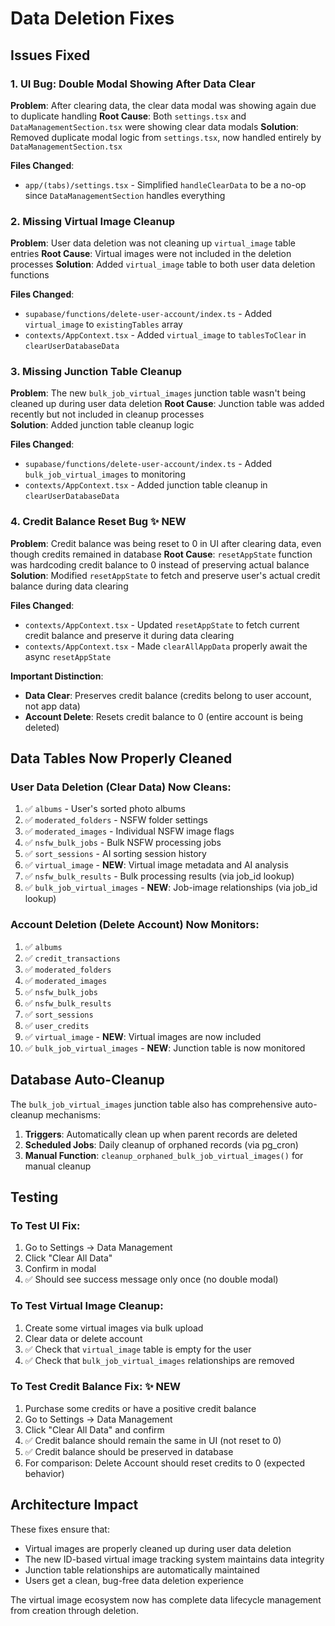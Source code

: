 # Data Deletion Fixes

## Issues Fixed

### 1. UI Bug: Double Modal Showing After Data Clear
**Problem**: After clearing data, the clear data modal was showing again due to duplicate handling
**Root Cause**: Both `settings.tsx` and `DataManagementSection.tsx` were showing clear data modals
**Solution**: Removed duplicate modal logic from `settings.tsx`, now handled entirely by `DataManagementSection.tsx`

**Files Changed**:
- `app/(tabs)/settings.tsx` - Simplified `handleClearData` to be a no-op since `DataManagementSection` handles everything

### 2. Missing Virtual Image Cleanup 
**Problem**: User data deletion was not cleaning up `virtual_image` table entries
**Root Cause**: Virtual images were not included in the deletion processes
**Solution**: Added `virtual_image` table to both user data deletion functions

**Files Changed**:
- `supabase/functions/delete-user-account/index.ts` - Added `virtual_image` to `existingTables` array
- `contexts/AppContext.tsx` - Added `virtual_image` to `tablesToClear` in `clearUserDatabaseData`

### 3. Missing Junction Table Cleanup
**Problem**: The new `bulk_job_virtual_images` junction table wasn't being cleaned up during user data deletion
**Root Cause**: Junction table was added recently but not included in cleanup processes  
**Solution**: Added junction table cleanup logic

**Files Changed**:
- `supabase/functions/delete-user-account/index.ts` - Added `bulk_job_virtual_images` to monitoring
- `contexts/AppContext.tsx` - Added junction table cleanup in `clearUserDatabaseData`

### 4. Credit Balance Reset Bug ✨ **NEW**
**Problem**: Credit balance was being reset to 0 in UI after clearing data, even though credits remained in database
**Root Cause**: `resetAppState` function was hardcoding credit balance to 0 instead of preserving actual balance
**Solution**: Modified `resetAppState` to fetch and preserve user's actual credit balance during data clearing

**Files Changed**:
- `contexts/AppContext.tsx` - Updated `resetAppState` to fetch current credit balance and preserve it during data clearing
- `contexts/AppContext.tsx` - Made `clearAllAppData` properly await the async `resetAppState`

**Important Distinction**:
- **Data Clear**: Preserves credit balance (credits belong to user account, not app data)
- **Account Delete**: Resets credit balance to 0 (entire account is being deleted)

## Data Tables Now Properly Cleaned

### User Data Deletion (Clear Data) Now Cleans:
1. ✅ `albums` - User's sorted photo albums
2. ✅ `moderated_folders` - NSFW folder settings  
3. ✅ `moderated_images` - Individual NSFW image flags
4. ✅ `nsfw_bulk_jobs` - Bulk NSFW processing jobs
5. ✅ `sort_sessions` - AI sorting session history
6. ✅ `virtual_image` - **NEW**: Virtual image metadata and AI analysis
7. ✅ `nsfw_bulk_results` - Bulk processing results (via job_id lookup)
8. ✅ `bulk_job_virtual_images` - **NEW**: Job-image relationships (via job_id lookup)

### Account Deletion (Delete Account) Now Monitors:
1. ✅ `albums`
2. ✅ `credit_transactions`
3. ✅ `moderated_folders` 
4. ✅ `moderated_images`
5. ✅ `nsfw_bulk_jobs`
6. ✅ `nsfw_bulk_results`
7. ✅ `sort_sessions`
8. ✅ `user_credits`
9. ✅ `virtual_image` - **NEW**: Virtual images are now included
10. ✅ `bulk_job_virtual_images` - **NEW**: Junction table is now monitored

## Database Auto-Cleanup

The `bulk_job_virtual_images` junction table also has comprehensive auto-cleanup mechanisms:

1. **Triggers**: Automatically clean up when parent records are deleted
2. **Scheduled Jobs**: Daily cleanup of orphaned records (via pg_cron)
3. **Manual Function**: `cleanup_orphaned_bulk_job_virtual_images()` for manual cleanup

## Testing

### To Test UI Fix:
1. Go to Settings → Data Management
2. Click "Clear All Data" 
3. Confirm in modal
4. ✅ Should see success message only once (no double modal)

### To Test Virtual Image Cleanup:
1. Create some virtual images via bulk upload
2. Clear data or delete account
3. ✅ Check that `virtual_image` table is empty for the user
4. ✅ Check that `bulk_job_virtual_images` relationships are removed

### To Test Credit Balance Fix: ✨ **NEW**
1. Purchase some credits or have a positive credit balance
2. Go to Settings → Data Management
3. Click "Clear All Data" and confirm
4. ✅ Credit balance should remain the same in UI (not reset to 0)
5. ✅ Credit balance should be preserved in database
6. For comparison: Delete Account should reset credits to 0 (expected behavior)

## Architecture Impact

These fixes ensure that:
- Virtual images are properly cleaned up during user data deletion
- The new ID-based virtual image tracking system maintains data integrity
- Junction table relationships are automatically maintained
- Users get a clean, bug-free data deletion experience

The virtual image ecosystem now has complete data lifecycle management from creation through deletion.
